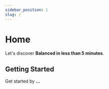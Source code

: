 ```yaml
---
sidebar_position: 1
slug: /
---
```


# Home

Let's discover **Balanced in less than 5 minutes**.

## Getting Started

Get started by **...**
